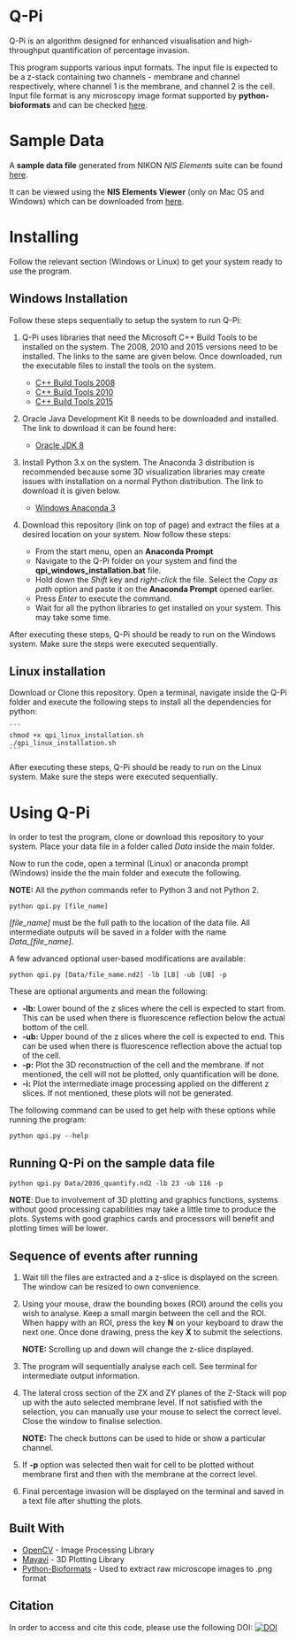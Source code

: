 # Q-Pi

Q-Pi is an algorithm designed for enhanced visualisation and high-throughput quantification of percentage invasion.

This program supports various input formats. The input file is expected to be a z-stack containing two channels - membrane and channel respectively, where channel 1 is the membrane, and channel 2 is the cell. Input file format is any microscopy image format supported by **python-bioformats** and can be checked [here](https://docs.openmicroscopy.org/bio-formats/5.8.1/supported-formats.html).

# Sample Data
A **sample data file** generated from NIKON _NIS Elements_ suite can be found [here](https://drive.google.com/open?id=1--SQ_OiZU9fH9Ob6OwfODR9Rdu5TCs_f).

It can be viewed using the **NIS Elements Viewer** (only on Mac OS and Windows) which can be downloaded from [here](https://www.nikoninstruments.com/Products/Software/NIS-Elements-Advanced-Research/NIS-Elements-Viewer).


# Installing

Follow the relevant section (Windows or Linux) to get your system ready to use the program.


## Windows Installation

Follow these steps sequentially to setup the system to run Q-Pi:

1. Q-Pi uses libraries that need the Microsoft C++ Build Tools to be installed on the system. The 2008, 2010 and 2015 versions need to be installed. The links to the same are given below. Once downloaded, run the executable files to install the tools on the system.
     * [C++ Build Tools 2008](https://www.microsoft.com/en-in/download/details.aspx?id=15336)
     * [C++ Build Tools 2010](https://www.microsoft.com/en-in/download/details.aspx?id=14632)
     * [C++ Build Tools 2015](https://www.microsoft.com/en-in/download/details.aspx?id=48145)

2. Oracle Java Development Kit 8 needs to be downloaded and installed. The link to download it can be found here:
     * [Oracle JDK 8](https://www.oracle.com/technetwork/java/javase/downloads/jdk8-downloads-2133151.html)

3. Install Python 3.x on the system. The Anaconda 3 distribution is recommended because some 3D visualization libraries may create issues with installation on a normal Python distribution. The link to download it is given below.
     * [Windows Anaconda 3](https://www.anaconda.com/distribution/)

4. Download this repository (link on top of page) and extract the files at a desired location on your system. Now follow these steps:
   * From the start menu, open an **Anaconda Prompt**
   * Navigate to the Q-Pi folder on your system and find the **qpi_windows_installation.bat** file.
   * Hold down the *Shift* key and *right-click* the file. Select the *Copy as path* option and paste it on the **Anaconda Prompt** opened earlier.
   * Press *Enter* to execute the command.
   * Wait for all the python libraries to get installed on your system. This may take some time.

After executing these steps, Q-Pi should be ready to run on the Windows system. Make sure the steps were executed sequentially.


## Linux installation

Download or Clone this repository. Open a terminal, navigate inside the Q-Pi folder and execute the following steps to install all the dependencies for python:

    ```
    chmod +x qpi_linux_installation.sh
    ./qpi_linux_installation.sh
    ```

After executing these steps, Q-Pi should be ready to run on the Linux system. Make sure the steps were executed sequentially.

# Using Q-Pi

In order to test the program, clone or download this repository to your system. Place your data file in a folder called *Data* inside the main folder.

Now to run the code, open a terminal (Linux) or anaconda prompt (Windows) inside the the main folder and execute the following.

**NOTE:** All the *python* commands refer to Python 3 and not Python 2.

```
python qpi.py [file_name]
```

*[file_name]* must be the full path to the location of the data file. All intermediate outputs will be saved in a folder with the name *Data_[file_name]*.

A few advanced optional user-based modifications are available:

```
python qpi.py [Data/file_name.nd2] -lb [LB] -ub [UB] -p
```

These are optional arguments and mean the following:
* **-lb:** Lower bound of the z slices where the cell is expected to start from. This can be used when there is fluorescence reflection below the actual bottom of the cell.
* **-ub:** Upper bound of the z slices where the cell is expected to end. This can be used when there is fluorescence reflection above the actual top of the cell.
* **-p:** Plot the 3D reconstruction of the cell and the membrane. If not mentioned, the cell will not be plotted, only quantification will be done.
* **-i:** Plot the intermediate image processing applied on the different z slices. If not mentioned, these plots will not be generated.

The following command can be used to get help with these options while running the program:

```
python qpi.py --help
```

## Running Q-Pi on the sample data file

```
python qpi.py Data/2036_quantify.nd2 -lb 23 -ub 116 -p
```

**NOTE**: Due to involvement of 3D plotting and graphics functions, systems without good processing capabilities may take a little time to produce the plots. Systems with good graphics cards and processors will benefit and plotting times will be lower.

## Sequence of events after running

1. Wait till the files are extracted and a z-slice is displayed on the screen. The window can be resized to own convenience.

2. Using your mouse, draw the bounding boxes (ROI) around the cells you wish to analyse. Keep a small margin between the cell and the ROI.  When happy with an ROI, press the key **N** on your keyboard to draw the next one. Once done drawing, press the key **X** to submit the selections.

   **NOTE:** Scrolling up and down will change the z-slice displayed.

3. The program will sequentially analyse each cell. See terminal for intermediate output information.

4. The lateral cross section of the ZX and ZY planes of the Z-Stack will pop up with the auto selected membrane level. If not satisfied with the selection, you can manually use your mouse to select the correct level. Close the window to finalise selection.

   **NOTE:** The check buttons can be used to hide or show a particular channel.

5. If **-p** option was selected then wait for cell to be plotted without membrane first and then with the membrane at the correct level.

6. Final percentage invasion will be displayed on the terminal and saved in a text file after shutting the plots.

## Built With

* [OpenCV](https://opencv.org/) - Image Processing Library
* [Mayavi](http://docs.enthought.com/mayavi/mayavi/) - 3D Plotting Library
* [Python-Bioformats](https://pythonhosted.org/python-bioformats/) - Used to extract raw microscope images to .png format

## Citation

In order to access and cite this code, please use the following DOI: [![DOI](https://zenodo.org/badge/DOI/10.5281/zenodo.1239826.svg)](https://doi.org/10.5281/zenodo.1239826)
